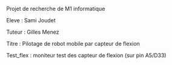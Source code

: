 Projet de recherche de M1 informatique

Eleve : Sami Joudet

Tuteur : Gilles Menez

Titre : Pilotage de robot mobile par capteur de flexion

Test_flex : moniteur test des capteur de flexion (sur pin A5/D33)


